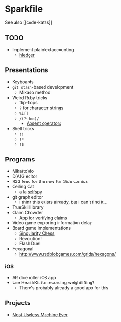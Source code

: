 # Sparkfile

See also [[code-katas]]

## TODO

- Implement plaintextaccounting
  - [hledger](https://hledger.org/)

## Presentations

- Keyboards
- `git stash`-based development
  - Mikado method
- Weird Ruby tricks
  - flip-flops
  - `?` for character strings
  - `%i[]`
  - `/(?~foo)/`
    - [Absent operators](https://github.com/kkos/oniguruma/blob/master/doc/RE#L354-L359)
- Shell tricks
  - `!!`
  - `!*`
  - `!$`

## Programs

- Mika(to)do
- D(A)G editor
- RSS feed for the new Far Side comics
- Ceiling Cat
  - a la [selfspy](https://github.com/selfspy/selfspy)
- git graph editor
  - I think this exists already, but I can't find it...
- TrueSkill library
- Claim Chowder
  - App for verifying claims
- Video game exploring information delay
- Board game implementations
  - [Singularity Chess](http://abstractstrategygames.e.com/2010/10/singularity-chess.html)
  - Revolution!
  - Flash Duel
- Hexagonal
  - http://www.redblobgames.com/grids/hexagons/

### iOS

- AR dice roller iOS app
- Use HealthKit for recording weightlifting?
  - There's probably already a good app for this

## Projects

- [Most Useless Machine Ever](http://makeprojects.com/Project/The-Most-Useless-Machine/91/1)
